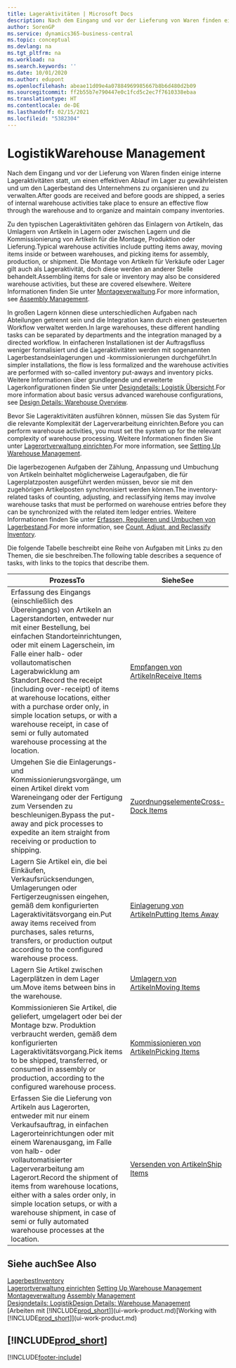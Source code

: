 ```yaml
---
title: Lageraktivitäten | Microsoft Docs
description: Nach dem Eingang und vor der Lieferung von Waren finden einige interne Lageraktivitäten statt, um einen effektiven Ablauf im Lager zu gewährleisten und um den Lagerbestand des Unternehmens zu organisieren und zu verwalten.
author: SorenGP
ms.service: dynamics365-business-central
ms.topic: conceptual
ms.devlang: na
ms.tgt_pltfrm: na
ms.workload: na
ms.search.keywords: ''
ms.date: 10/01/2020
ms.author: edupont
ms.openlocfilehash: abeae11d09e4a07884969985667b8b6d480d2b09
ms.sourcegitcommit: ff2b55b7e790447e0c1fcd5c2ec7f7610338ebaa
ms.translationtype: HT
ms.contentlocale: de-DE
ms.lasthandoff: 02/15/2021
ms.locfileid: "5382304"
---
```

# <a name="warehouse-management"></a><span data-ttu-id="b4f75-103">Logistik</span><span class="sxs-lookup"><span data-stu-id="b4f75-103">Warehouse Management</span></span>
<span data-ttu-id="b4f75-104">Nach dem Eingang und vor der Lieferung von Waren finden einige interne Lageraktivitäten statt, um einen effektiven Ablauf im Lager zu gewährleisten und um den Lagerbestand des Unternehmens zu organisieren und zu verwalten.</span><span class="sxs-lookup"><span data-stu-id="b4f75-104">After goods are received and before goods are shipped, a series of internal warehouse activities take place to ensure an effective flow through the warehouse and to organize and maintain company inventories.</span></span>

<span data-ttu-id="b4f75-105">Zu den typischen Lageraktivitäten gehören das Einlagern von Artikeln, das Umlagern von Artikeln in Lagern oder zwischen Lagern und die Kommissionierung von Artikeln für die Montage, Produktion oder Lieferung.</span><span class="sxs-lookup"><span data-stu-id="b4f75-105">Typical warehouse activities include putting items away, moving items inside or between warehouses, and picking items for assembly, production, or shipment.</span></span> <span data-ttu-id="b4f75-106">Die Montage von Artikeln für Verkäufe oder Lager gilt auch als Lageraktivität, doch diese werden an anderer Stelle behandelt.</span><span class="sxs-lookup"><span data-stu-id="b4f75-106">Assembling items for sale or inventory may also be considered warehouse activities, but these are covered elsewhere.</span></span> <span data-ttu-id="b4f75-107">Weitere Informationen finden Sie unter [Montageverwaltung](assembly-assemble-items.md).</span><span class="sxs-lookup"><span data-stu-id="b4f75-107">For more information, see [Assembly Management](assembly-assemble-items.md).</span></span>  

<span data-ttu-id="b4f75-108">In großen Lagern können diese unterschiedlichen Aufgaben nach Abteilungen getrennt sein und die Integration kann durch einen gesteuerten Workflow verwaltet werden.</span><span class="sxs-lookup"><span data-stu-id="b4f75-108">In large warehouses, these different handling tasks can be separated by departments and the integration managed by a directed workflow.</span></span> <span data-ttu-id="b4f75-109">In einfacheren Installationen ist der Auftragsfluss weniger formalisiert und die Lageraktivitäten werden mit sogenannten Lagerbestandseinlagerungen und -kommissionierungen durchgeführt.</span><span class="sxs-lookup"><span data-stu-id="b4f75-109">In simpler installations, the flow is less formalized and the warehouse activities are performed with so-called inventory put-aways and inventory picks.</span></span> <span data-ttu-id="b4f75-110">Weitere Informationen über grundlegende und erweiterte Lagerkonfigurationen finden Sie unter [Designdetails: Logistik Übersicht](design-details-warehouse-overview.md).</span><span class="sxs-lookup"><span data-stu-id="b4f75-110">For more information about basic versus advanced warehouse configurations, see [Design Details: Warehouse Overview](design-details-warehouse-overview.md).</span></span>

<span data-ttu-id="b4f75-111">Bevor Sie Lageraktivitäten ausführen können, müssen Sie das System für die relevante Komplexität der Lagerverarbeitung einrichten.</span><span class="sxs-lookup"><span data-stu-id="b4f75-111">Before you can perform warehouse activities, you must set the system up for the relevant complexity of warehouse processing.</span></span> <span data-ttu-id="b4f75-112">Weitere Informationen finden Sie unter [Lagerortverwaltung einrichten](warehouse-setup-warehouse.md).</span><span class="sxs-lookup"><span data-stu-id="b4f75-112">For more information, see [Setting Up Warehouse Management](warehouse-setup-warehouse.md).</span></span>

<span data-ttu-id="b4f75-113">Die lagerbezogenen Aufgaben der Zählung, Anpassung und Umbuchung von Artikeln beinhaltet möglicherweise Lageraufgaben, die für Lagerplatzposten ausgeführt werden müssen, bevor sie mit den zugehörigen Artikelposten synchronisiert werden können.</span><span class="sxs-lookup"><span data-stu-id="b4f75-113">The inventory-related tasks of counting, adjusting, and reclassifying items may involve warehouse tasks that must be performed on warehouse entries before they can be synchronized with the related item ledger entries.</span></span> <span data-ttu-id="b4f75-114">Weitere Informationen finden Sie unter [Erfassen, Regulieren und Umbuchen von Lagerbestand](inventory-how-count-adjust-reclassify.md).</span><span class="sxs-lookup"><span data-stu-id="b4f75-114">For more information, see [Count, Adjust, and Reclassify Inventory](inventory-how-count-adjust-reclassify.md).</span></span>

 <span data-ttu-id="b4f75-115">Die folgende Tabelle beschreibt eine Reihe von Aufgaben mit Links zu den Themen, die sie beschreiben.</span><span class="sxs-lookup"><span data-stu-id="b4f75-115">The following table describes a sequence of tasks, with links to the topics that describe them.</span></span>   

|<span data-ttu-id="b4f75-116">**Prozess**</span><span class="sxs-lookup"><span data-stu-id="b4f75-116">**To**</span></span>|<span data-ttu-id="b4f75-117">**Siehe**</span><span class="sxs-lookup"><span data-stu-id="b4f75-117">**See**</span></span>|  
|------------|-------------|  
|<span data-ttu-id="b4f75-118">Erfassung des Eingangs (einschließlich des Übereingangs) von Artikeln an Lagerstandorten, entweder nur mit einer Bestellung, bei einfachen Standorteinrichtungen, oder mit einem Lagerschein, im Falle einer halb- oder vollautomatischen Lagerabwicklung am Standort.</span><span class="sxs-lookup"><span data-stu-id="b4f75-118">Record the receipt (including over-receipt) of items at warehouse locations, either with a purchase order only, in simple location setups, or with a warehouse receipt, in case of semi or fully automated warehouse processing at the location.</span></span>|[<span data-ttu-id="b4f75-119">Empfangen von Artikeln</span><span class="sxs-lookup"><span data-stu-id="b4f75-119">Receive Items</span></span>](warehouse-how-receive-items.md)|
|<span data-ttu-id="b4f75-120">Umgehen Sie die Einlagerungs- und Kommissionierungsvorgänge, um einen Artikel direkt vom Wareneingang oder der Fertigung zum Versenden zu beschleunigen.</span><span class="sxs-lookup"><span data-stu-id="b4f75-120">Bypass the put-away and pick processes to expedite an item straight from receiving or production to shipping.</span></span>|[<span data-ttu-id="b4f75-121">Zuordnungselemente</span><span class="sxs-lookup"><span data-stu-id="b4f75-121">Cross-Dock Items</span></span>](warehouse-how-to-cross-dock-items.md)|    
|<span data-ttu-id="b4f75-122">Lagern Sie Artikel ein, die bei Einkäufen, Verkaufsrücksendungen, Umlagerungen oder Fertigerzeugnissen eingehen, gemäß dem konfigurierten Lageraktivitätsvorgang ein.</span><span class="sxs-lookup"><span data-stu-id="b4f75-122">Put away items received from purchases, sales returns, transfers, or production output according to the configured warehouse process.</span></span>|[<span data-ttu-id="b4f75-123">Einlagerung von Artikeln</span><span class="sxs-lookup"><span data-stu-id="b4f75-123">Putting Items Away</span></span>](warehouse-put-away-items.md)|
|<span data-ttu-id="b4f75-124">Lagern Sie Artikel zwischen Lagerplätzen in dem Lager um.</span><span class="sxs-lookup"><span data-stu-id="b4f75-124">Move items between bins in the warehouse.</span></span>|[<span data-ttu-id="b4f75-125">Umlagern von Artikeln</span><span class="sxs-lookup"><span data-stu-id="b4f75-125">Moving Items</span></span>](warehouse-move-items.md)|
|<span data-ttu-id="b4f75-126">Kommissionieren Sie Artikel, die geliefert, umgelagert oder bei der Montage bzw. Produktion verbraucht werden, gemäß dem konfigurierten Lageraktivitätsvorgang.</span><span class="sxs-lookup"><span data-stu-id="b4f75-126">Pick items to be shipped, transferred, or consumed in assembly or production, according to the configured warehouse process.</span></span>|[<span data-ttu-id="b4f75-127">Kommissionieren von Artikeln</span><span class="sxs-lookup"><span data-stu-id="b4f75-127">Picking Items</span></span>](warehouse-pick-items.md)|
|<span data-ttu-id="b4f75-128">Erfassen Sie die Lieferung von Artikeln aus Lagerorten, entweder mit nur einem Verkaufsauftrag, in einfachen Lagerorteinrichtungen oder mit einem Warenausgang, im Falle von halb- oder vollautomatisierter Lagerverarbeitung am Lagerort.</span><span class="sxs-lookup"><span data-stu-id="b4f75-128">Record the shipment of items from warehouse locations, either with a sales order only, in simple location setups, or with a warehouse shipment, in case of semi or fully automated warehouse processes at the location.</span></span>|[<span data-ttu-id="b4f75-129">Versenden von Artikeln</span><span class="sxs-lookup"><span data-stu-id="b4f75-129">Ship Items</span></span>](warehouse-how-ship-items.md)|  

## <a name="see-also"></a><span data-ttu-id="b4f75-130">Siehe auch</span><span class="sxs-lookup"><span data-stu-id="b4f75-130">See Also</span></span>  
[<span data-ttu-id="b4f75-131">Lagerbest</span><span class="sxs-lookup"><span data-stu-id="b4f75-131">Inventory</span></span>](inventory-manage-inventory.md)  
<span data-ttu-id="b4f75-132">[Lagerortverwaltung einrichten](warehouse-setup-warehouse.md)   </span><span class="sxs-lookup"><span data-stu-id="b4f75-132">[Setting Up Warehouse Management](warehouse-setup-warehouse.md)   </span></span>  
<span data-ttu-id="b4f75-133">[Montageverwaltung](assembly-assemble-items.md)  </span><span class="sxs-lookup"><span data-stu-id="b4f75-133">[Assembly Management](assembly-assemble-items.md)  </span></span>  
[<span data-ttu-id="b4f75-134">Designdetails: Logistik</span><span class="sxs-lookup"><span data-stu-id="b4f75-134">Design Details: Warehouse Management</span></span>](design-details-warehouse-management.md)  
<span data-ttu-id="b4f75-135">[Arbeiten mit [!INCLUDE[prod_short](includes/prod_short.md)]](ui-work-product.md)</span><span class="sxs-lookup"><span data-stu-id="b4f75-135">[Working with [!INCLUDE[prod_short](includes/prod_short.md)]](ui-work-product.md)</span></span>  

## [!INCLUDE[prod_short](includes/free_trial_md.md)]  


[!INCLUDE[footer-include](includes/footer-banner.md)]